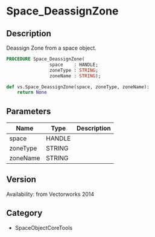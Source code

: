# Space_DeassignZone

## Description
Deassign Zone from a space object.

```pascal
PROCEDURE Space_DeassignZone(
				space    : HANDLE;
				zoneType : STRING;
				zoneName : STRING);
```

```python
def vs.Space_DeassignZone(space, zoneType, zoneName):
    return None
```

## Parameters
|Name|Type|Description|
|---|---|---|
|space|HANDLE|   |
|zoneType|STRING|   |
|zoneName|STRING|   |

## Version
Availability: from Vectorworks 2014

## Category
* SpaceObjectCoreTools

